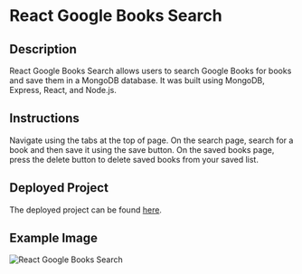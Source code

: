 # React Google Books Search

## Description
React Google Books Search allows users to search Google Books for books and save them in a MongoDB database. It was built using MongoDB, Express, React, and Node.js.

## Instructions
Navigate using the tabs at the top of page. On the search page, search for a book and then save it using the save button. On the saved books page, press the delete button to delete saved books from your saved list.

## Deployed Project
The deployed project can be found [here](https://react-google-books-search-afh.herokuapp.com/).

## Example Image
![React Google Books Search](https://i.ibb.co/J5Vzc8J/React-Google-Books-Search-Resize-50.png)
